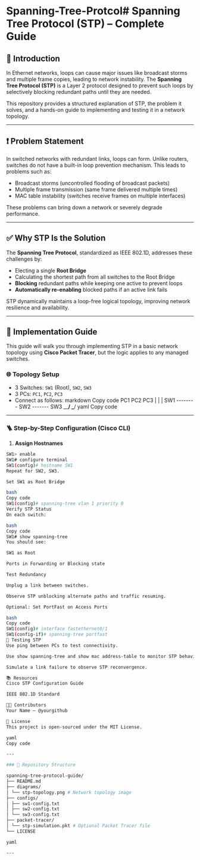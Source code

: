 # Spanning-Tree-Protcol# Spanning Tree Protocol (STP) – Complete Guide

## 📘 Introduction

In Ethernet networks, loops can cause major issues like broadcast storms and multiple frame copies, leading to network instability. The **Spanning Tree Protocol (STP)** is a Layer 2 protocol designed to prevent such loops by selectively blocking redundant paths until they are needed.

This repository provides a structured explanation of STP, the problem it solves, and a hands-on guide to implementing and testing it in a network topology.

---

## ❗ Problem Statement

In switched networks with redundant links, loops can form. Unlike routers, switches do not have a built-in loop prevention mechanism. This leads to problems such as:

- Broadcast storms (uncontrolled flooding of broadcast packets)
- Multiple frame transmission (same frame delivered multiple times)
- MAC table instability (switches receive frames on multiple interfaces)

These problems can bring down a network or severely degrade performance.

---

## ✅ Why STP Is the Solution

The **Spanning Tree Protocol**, standardized as IEEE 802.1D, addresses these challenges by:

- Electing a single **Root Bridge**
- Calculating the shortest path from all switches to the Root Bridge
- **Blocking** redundant paths while keeping one active to prevent loops
- **Automatically re-enabling** blocked paths if an active link fails

STP dynamically maintains a loop-free logical topology, improving network resilience and availability.

---

## 🔧 Implementation Guide

This guide will walk you through implementing STP in a basic network topology using **Cisco Packet Tracer**, but the logic applies to any managed switches.

### 🌐 Topology Setup

- 3 Switches: `SW1` (Root), `SW2`, `SW3`
- 3 PCs: `PC1`, `PC2`, `PC3`
- Connect as follows:
markdown
Copy code
 PC1         PC2         PC3
  |           |           |
 SW1 -------- SW2 ------- SW3
  \__________/ \_________/
yaml
Copy code

---

### 🪜 Step-by-Step Configuration (Cisco CLI)

1. **Assign Hostnames**
 ```bash
 SW1> enable
 SW1# configure terminal
 SW1(config)# hostname SW1
Repeat for SW2, SW3.

Set SW1 as Root Bridge

bash
Copy code
SW1(config)# spanning-tree vlan 1 priority 0
Verify STP Status
On each switch:

bash
Copy code
SW1# show spanning-tree
You should see:

SW1 as Root

Ports in Forwarding or Blocking state

Test Redundancy

Unplug a link between switches.

Observe STP unblocking alternate paths and traffic resuming.

Optional: Set PortFast on Access Ports

bash
Copy code
SW1(config)# interface fastethernet0/1
SW1(config-if)# spanning-tree portfast
🧪 Testing STP
Use ping between PCs to test connectivity.

Use show spanning-tree and show mac address-table to monitor STP behavior.

Simulate a link failure to observe STP reconvergence.

📚 Resources
Cisco STP Configuration Guide

IEEE 802.1D Standard

👨‍💻 Contributors
Your Name – @yourgithub

📜 License
This project is open-sourced under the MIT License.

yaml
Copy code

---

### 📁 Repository Structure

spanning-tree-protocol-guide/
├── README.md
├── diagrams/
│ └── stp-topology.png # Network topology image
├── configs/
│ ├── sw1-config.txt
│ ├── sw2-config.txt
│ └── sw3-config.txt
├── packet-tracer/
│ └── stp-simulation.pkt # Optional Packet Tracer file
└── LICENSE

yaml

---







